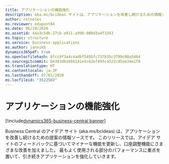 ```yaml
---
title: アプリケーションの機能強化
description: aka.ms/bcideas サイトは、アプリケーションを改善し続けるための情報ソースです。 このリリースでは、アイデア サイトのフィードバックに基づいてマイナーな機能を更新し、口座調整機能にさまざまな改善を加えました。
author: relnotes
ms.reviewer: edupont04
ms.date: 06/19/2020
ms.assetid: 44a3c5db-27cb-e911-a996-000d3a4f3343
ms.topic: structure
ms.service: business-applications
ms.author: jannikb
dynamics365pdf: true
ms.openlocfilehash: 8fcc9f3a4c4adbf5495fc737b35c3799c08a5464
ms.sourcegitcommit: b4383db1666141e3c62ef493ca522cd5ae34e1f0
ms.translationtype: HT
ms.contentlocale: ja-JP
ms.lasthandoff: 07/01/2020
ms.locfileid: "3522583"
---
```

# <a name="application-enhancements"></a>アプリケーションの機能強化

[!include[dynamics365-business-central banner](../includes/dynamics365-business-central.md)]

<!--structure start-->
Business Central のアイデア サイト (aka.ms/bcideas) は、アプリケーションを改善し続けるための提案の情報ソースです。 このリリースでは、アイデア サイトのフィードバックに基づいてマイナーな機能を更新し、口座調整機能にさまざまな改善を加えました。 最もよく使用される部分のパフォーマンスに重点を置いて、引き続きアプリケーションを強化していきます。
<!--structure end-->



